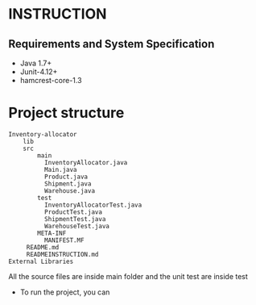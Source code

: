 # INSTRUCTION

## Requirements and System Specification
* Java 1.7+
* Junit-4.12+
* hamcrest-core-1.3

# Project structure
``` 
Inventory-allocator
    lib
    src
        main
          InventoryAllocator.java
          Main.java
          Product.java
          Shipment.java
          Warehouse.java  
        test
          InventoryAllocatorTest.java
          ProductTest.java
          ShipmentTest.java
          WarehouseTest.java
        META-INF
          MANIFEST.MF    
     README.md
     READMEINSTRUCTION.md
External Libraries       

   ````
   All the source files are inside main folder and the unit test are inside test
   
   * To run the project, you can 
 
